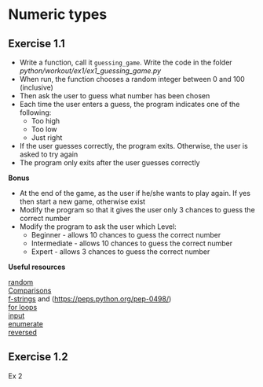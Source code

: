 # Numeric types
## Exercise 1.1
- Write a function, call it `guessing_game`. Write the code in the folder *python/workout/ex1/ex1_guessing_game.py*
- When run, the function chooses a random integer between 0 and 100 (inclusive)
- Then ask the user to guess what number has been chosen
- Each time the user enters a guess, the program indicates one of the following:
    - Too high
    - Too low
    - Just right
- If the user guesses correctly, the program exits. Otherwise, the user is asked to try again
- The program only exits after the user guesses correctly

**Bonus**
- At the end of the game, as the user if he/she wants to play again. If yes then start a new game, otherwise exist
- Modify the program so that it gives the user only 3 chances to guess the correct number
- Modify the program to ask the user which Level:
  - Beginner - allows 10 chances to guess the correct number
  - Intermediate - allows 10 chances to guess the correct number
  - Expert - allows 3 chances to guess the correct number

**Useful resources**

[random](https://docs.python.org/3/library/random.html#random.randint) \
[Comparisons](https://docs.python.org/3/reference/expressions.html#comparisons) \
[f-strings](https://docs.python.org/3/reference/lexical_analysis.html#f-strings) and (https://peps.python.org/pep-0498/) \
[for loops](https://docs.python.org/3/tutorial/controlflow.html#for-statements) \
[input](https://docs.python.org/3/library/functions.html#input) \
[enumerate](https://docs.python.org/3/library/functions.html#enumerate) \
[reversed](https://docs.python.org/3/library/functions.html#reversed)

## Exercise 1.2
Ex 2
